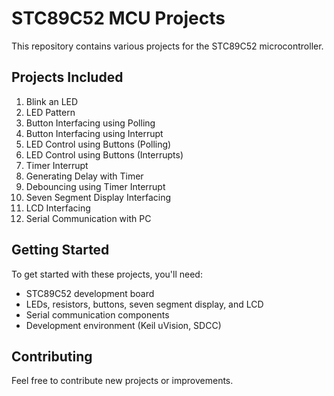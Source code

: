 
# STC89C52 MCU Projects

This repository contains various projects for the STC89C52 microcontroller.

## Projects Included

1. Blink an LED
2. LED Pattern
3. Button Interfacing using Polling
4. Button Interfacing using Interrupt
5. LED Control using Buttons (Polling)
6. LED Control using Buttons (Interrupts)
7. Timer Interrupt
8. Generating Delay with Timer
9. Debouncing using Timer Interrupt
10. Seven Segment Display Interfacing
11. LCD Interfacing
12. Serial Communication with PC

## Getting Started

To get started with these projects, you'll need:

- STC89C52 development board
- LEDs, resistors, buttons, seven segment display, and LCD
- Serial communication components 
- Development environment (Keil uVision, SDCC)

## Contributing

Feel free to contribute new projects or improvements.

